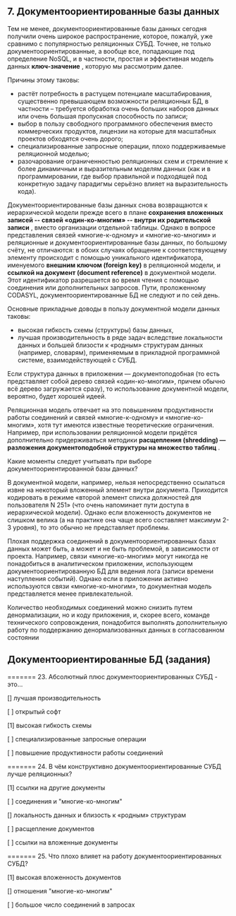 ## 7. Документоориентированные базы данных

Тем не менее, документоориентированные базы данных сегодня получили очень широкое распространение, которое, пожалуй, уже сравнимо с популярностью реляционных СУБД. Точнее, не только документоориентированные, а вообще все, попадающие под определение NoSQL, и в частности, простая и эффективная модель данных  **ключ-значение** , которую мы рассмотрим далее.

Причины этому таковы:
- растёт потребность в растущем потенциале масштабирования, существенно превышающем возможности реляционных БД, в частности – требуется обработка очень больших наборов данных или очень большая пропускная способность по записи;
- выбор в пользу свободного программного обеспечения вместо коммерческих продуктов, лицензии на которые для масштабных проектов обходятся очень дорого;
- специализированные запросные операции, плохо поддерживаемые реляционной моделью;
- разочарование ограниченностью реляционных схем и стремление к более динамичным и выразительным моделям данных (как и в программировании, где выбор правильной и подходящей под конкретную задачу парадигмы серьёзно влияет на выразительность кода).

Документоориентированные базы данных снова возвращаются к иерархической модели прежде всего в плане  **сохранения вложенных записей -- связей «один-ко-многим» -- внутри их родительской записи** , вместо организации отдельной таблицы. Однако в вопросе представления связей «многие-к-одному» и «многие-ко-многим» и реляционные и документоориентированные базы данных, по большому счёту, не отличаются: в обоих случаях обращение к соответствующему элементу происходит с помощью уникального идентификатора, именуемого **внешним ключом (foreign key)** в реляционной модели, и **ссылкой на документ (document reference)** в документной модели. Этот идентификатор разрешается во время чтения с помощью соединения или дополнительных запросов. Пути, проложенному CODASYL, документоориентированные БД не следуют и по сей день.

Основные прикладные доводы в пользу документной модели данных таковы:

- высокая гибкость схемы (структуры) базы данных,
- лучшая производительность в ряде задач вследствие локальности данных и большей близости к «родным» структурам данных (например, словарям), применяемым в прикладной программной системе, взаимодействующей с СУБД.

Если структура данных в приложении — документоподобная (то есть представляет собой дерево связей «один-ко-многим», причем обычно всё дерево загружается сразу), то использование документной модели, вероятно, будет хорошей идеей.

Реляционная модель отвечает на это повышением продуктивности работы соединений и связей «многие-к-одному» и «многие-ко-многим», хотя тут имеются известные теоретические ограничения. Например, при использовании реляционной модели придётся дополнительно придерживаться методики  **расщепления (shredding) — разложения документоподобной структуры на множество таблиц** .

Какие моменты следует учитывать при выборе документоориентированной базы данных?

В документной модели, например, нельзя непосредственно ссылаться извне на некоторый вложенный элемент внутри документа. Приходится кодировать в режиме «второй элемент списка должностей для пользователя N 251» (что очень напоминает пути доступа в иерархической модели). Однако если вложенность документов не слишком велика (а на практике она чаще всего составляет максимум 2-3 уровня), то это обычно не представляет проблемы.

Плохая поддержка соединений в документоориентированных базах данных может быть, а может и не быть проблемой, в зависимости от проекта. Например, связи «многие-ко-многим» могут никогда не понадобиться в аналитическом приложении, использующем документоориентированную БД для ведения лога (записи времени наступления событий). Однако если в приложении активно используются связи «многие-ко-многим», то документная модель представляется менее привлекательной.

Количество необходимых соединений можно снизить путем денормализации, но и коду приложения, и, скорее всего, команде технического сопровождения, понадобится выполнять дополнительную работу по поддержанию денормализованных данных в согласованном состоянии

## Документоориентированные БД (задания)

======= 23. Абсолютный плюс документоориентированных СУБД - это...

[] лучшая производительность

[ ] открытый софт

[1] высокая гибкость схемы

[ ] специализированные запросные операции

[ ] повышение продуктивности работы соединений

======= 24. В чём конструктивно документоориентированные СУБД лучше реляционных?

[1] ссылки на другие документы

[ ] соединения и "многие-ко-многим"

[] локальность данных и близость к «родным» структурам

[ ] расщепление документов

[ ] ссылки на вложенные документы

======= 25. Что плохо влияет на работу документоориентированных СУБД?

[1] высокая вложенность документов

[] отношения "многие-ко-многим"

[ ] большое число соединений в запросах
